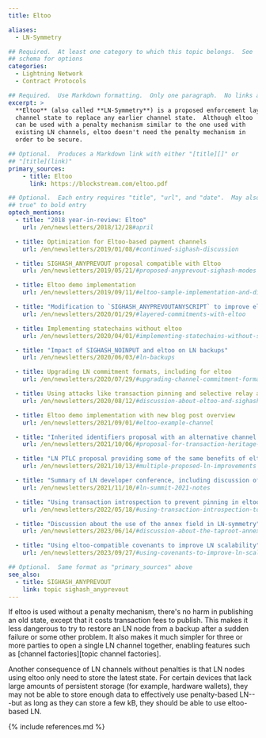 ```yaml
---
title: Eltoo

aliases:
  - LN-Symmetry

## Required.  At least one category to which this topic belongs.  See
## schema for options
categories:
  - Lightning Network
  - Contract Protocols

## Required.  Use Markdown formatting.  Only one paragraph.  No links allowed.
excerpt: >
  **Eltoo** (also called **LN-Symmetry**) is a proposed enforcement layer for LN that allows any later
  channel state to replace any earlier channel state.  Although eltoo
  can be used with a penalty mechanism similar to the one used with
  existing LN channels, eltoo doesn't need the penalty mechanism in
  order to be secure.

## Optional.  Produces a Markdown link with either "[title][]" or
## "[title](link)"
primary_sources:
    - title: Eltoo
      link: https://blockstream.com/eltoo.pdf

## Optional.  Each entry requires "title", "url", and "date".  May also use "feature:
## true" to bold entry
optech_mentions:
  - title: "2018 year-in-review: Eltoo"
    url: /en/newsletters/2018/12/28#april

  - title: Optimization for Eltoo-based payment channels
    url: /en/newsletters/2019/01/08/#continued-sighash-discussion

  - title: SIGHASH_ANYPREVOUT proposal compatible with Eltoo
    url: /en/newsletters/2019/05/21/#proposed-anyprevout-sighash-modes

  - title: Eltoo demo implementation
    url: /en/newsletters/2019/09/11/#eltoo-sample-implementation-and-discussion

  - title: "Modification to `SIGHASH_ANYPREVOUTANYSCRIPT` to improve eltoo flexibility"
    url: /en/newsletters/2020/01/29/#layered-commitments-with-eltoo

  - title: Implementing statechains without eltoo
    url: /en/newsletters/2020/04/01/#implementing-statechains-without-schnorr-or-eltoo

  - title: "Impact of SIGHASH_NOINPUT and eltoo on LN backups"
    url: /en/newsletters/2020/06/03/#ln-backups

  - title: Upgrading LN commitment formats, including for eltoo
    url: /en/newsletters/2020/07/29/#upgrading-channel-commitment-formats

  - title: Using attacks like transaction pinning and selective relay against eltoo
    url: /en/newsletters/2020/08/12/#discussion-about-eltoo-and-sighash-anyprevout

  - title: Eltoo demo implementation with new blog post overview
    url: /en/newsletters/2021/09/01/#eltoo-example-channel

  - title: "Inherited identifiers proposal with an alternative channel commiment mechanism to eltoo"
    url: /en/newsletters/2021/10/06/#proposal-for-transaction-heritage-identifiers

  - title: "LN PTLC proposal providing some of the same benefits of eltoo without a soft fork"
    url: /en/newsletters/2021/10/13/#multiple-proposed-ln-improvements

  - title: "Summary of LN developer conference, including discussion of eltoo"
    url: /en/newsletters/2021/11/10/#ln-summit-2021-notes

  - title: "Using transaction introspection to prevent pinning in eltoo channels"
    url: /en/newsletters/2022/05/18/#using-transaction-introspection-to-prevent-rbf-pinning

  - title: "Discussion about the use of the annex field in LN-symmetry"
    url: /en/newsletters/2023/06/14/#discussion-about-the-taproot-annex

  - title: "Using eltoo-compatible covenants to improve LN scalability"
    url: /en/newsletters/2023/09/27/#using-covenants-to-improve-ln-scalability

## Optional.  Same format as "primary_sources" above
see_also:
  - title: SIGHASH_ANYPREVOUT
    link: topic sighash_anyprevout
---
```

If eltoo is used without a penalty mechanism, there's no harm in
publishing an old state, except that it costs transaction fees to
publish.  This makes it less dangerous to try to restore an LN node
from a backup after a sudden failure or some other problem.  It also
makes it much simpler for three or more parties to open a single LN
channel together, enabling features such as [channel factories][topic
channel factories].

Another consequence of LN channels without penalties is that LN nodes
using eltoo only need to store the latest state.  For certain devices
that lack large amounts of persistent storage (for example, hardware
wallets), they may not be able to store enough data to effectively use
penalty-based LN---but as long as they can store a few kB, they should
be able to use eltoo-based LN.

{% include references.md %}
